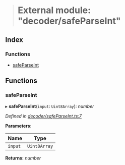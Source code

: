 > # External module: "decoder/safeParseInt"

## Index

### Functions

* [safeParseInt](_decoder_safeparseint_.md#safeparseint)

## Functions

###  safeParseInt

▸ **safeParseInt**(`input`: `Uint8Array`): *number*

*Defined in [decoder/safeParseInt.ts:7](https://github.com/polkadot-js/common/blob/8fdfd7f/packages/util-rlp/src/decoder/safeParseInt.ts#L7)*

**Parameters:**

Name | Type |
------ | ------ |
`input` | `Uint8Array` |

**Returns:** *number*
